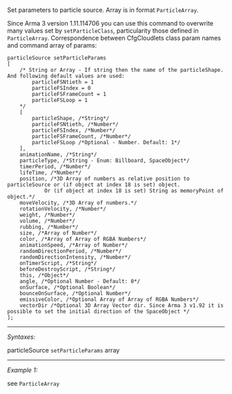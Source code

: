 Set parameters to particle source. Array is in format `ParticleArray`. <br>

Since Arma 3 version 1.11.114706 you can use this command to overwrite many values set by `setParticleClass`, particularity those defined in `ParticleArray`. Correspondence between CfgCloudlets class param names and command array of params:

```sqf
particleSource setParticleParams
[
	/* String or Array - If string then the name of the particleShape. And following default values are used:
		particleFSNtieth = 1
		particleFSIndex = 0
		particleFSFrameCount = 1
		particleFSLoop = 1
	*/
	[
		particleShape, /*String*/
		particleFSNtieth, /*Number*/
		particleFSIndex, /*Number*/
		particleFSFrameCount, /*Number*/
		particleFSLoop /*Optional - Number. Default: 1*/
	],
	animationName, /*String*/
	particleType, /*String - Enum: Billboard, SpaceObject*/
	timerPeriod, /*Number*/
	lifeTime, /*Number*/
	position, /*3D Array of numbers as relative position to particleSource or (if object at index 18 is set) object. 
			Or (if object at index 18 is set) String as memoryPoint of object.*/
	moveVelocity, /*3D Array of numbers.*/
	rotationVelocity, /*Number*/
	weight, /*Number*/
	volume, /*Number*/
	rubbing, /*Number*/
	size, /*Array of Number*/
	color, /*Array of Array of RGBA Numbers*/
	animationSpeed, /*Array of Number*/
	randomDirectionPeriod, /*Number*/
	randomDirectionIntensity, /*Number*/
	onTimerScript, /*String*/
	beforeDestroyScript, /*String*/
	this, /*Object*/
	angle, /*Optional Number - Default: 0*/
	onSurface, /*Optional Boolean*/
	bounceOnSurface, /*Optional Number*/
	emissiveColor, /*Optional Array of Array of RGBA Numbers*/
	vectorDir /*Optional 3D Array Vector dir. Since Arma 3 v1.92 it is possible to set the initial direction of the SpaceObject */
];
```


---
*Syntaxes:*

particleSource `setParticleParams` array

---
*Example 1:*

see `ParticleArray`